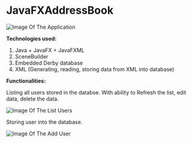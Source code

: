 # JavaFXAddressBook

![Image Of The Application](https://i.imgur.com/MeZQq5r.jpg)


**Technologies used:**
1) Java + JavaFX + JavaFXML
2) SceneBuilder
3) Embedded Derby database
4) XML (Generating, reading, storing data from XML into database)
    
**Functionalities:**

Listing all users stored in the databse. With ability to Refresh the list, edit data, delete the data.

![Image Of The List Users](https://i.imgur.com/dmgvZq5.jpg)

Storing user into the database.

![Image Of The Add User](https://i.imgur.com/YT5KGxr.jpg)
